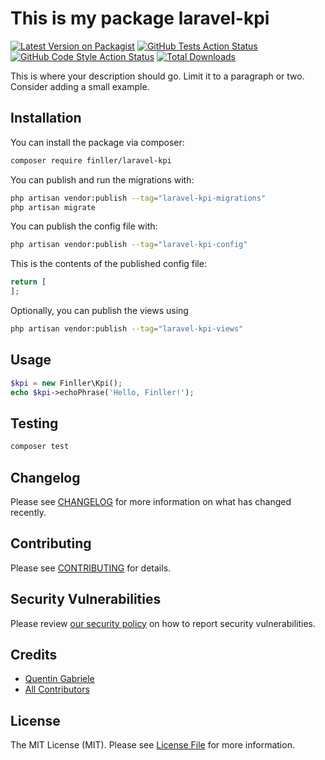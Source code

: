 # This is my package laravel-kpi

[![Latest Version on Packagist](https://img.shields.io/packagist/v/finller/laravel-kpi.svg?style=flat-square)](https://packagist.org/packages/finller/laravel-kpi)
[![GitHub Tests Action Status](https://img.shields.io/github/workflow/status/finller/laravel-kpi/run-tests?label=tests)](https://github.com/finller/laravel-kpi/actions?query=workflow%3Arun-tests+branch%3Amain)
[![GitHub Code Style Action Status](https://img.shields.io/github/workflow/status/finller/laravel-kpi/Fix%20PHP%20code%20style%20issues?label=code%20style)](https://github.com/finller/laravel-kpi/actions?query=workflow%3A"Fix+PHP+code+style+issues"+branch%3Amain)
[![Total Downloads](https://img.shields.io/packagist/dt/finller/laravel-kpi.svg?style=flat-square)](https://packagist.org/packages/finller/laravel-kpi)

This is where your description should go. Limit it to a paragraph or two. Consider adding a small example.

## Installation

You can install the package via composer:

```bash
composer require finller/laravel-kpi
```

You can publish and run the migrations with:

```bash
php artisan vendor:publish --tag="laravel-kpi-migrations"
php artisan migrate
```

You can publish the config file with:

```bash
php artisan vendor:publish --tag="laravel-kpi-config"
```

This is the contents of the published config file:

```php
return [
];
```

Optionally, you can publish the views using

```bash
php artisan vendor:publish --tag="laravel-kpi-views"
```

## Usage

```php
$kpi = new Finller\Kpi();
echo $kpi->echoPhrase('Hello, Finller!');
```

## Testing

```bash
composer test
```

## Changelog

Please see [CHANGELOG](CHANGELOG.md) for more information on what has changed recently.

## Contributing

Please see [CONTRIBUTING](CONTRIBUTING.md) for details.

## Security Vulnerabilities

Please review [our security policy](../../security/policy) on how to report security vulnerabilities.

## Credits

- [Quentin Gabriele](https://github.com/QuentinGab)
- [All Contributors](../../contributors)

## License

The MIT License (MIT). Please see [License File](LICENSE.md) for more information.
